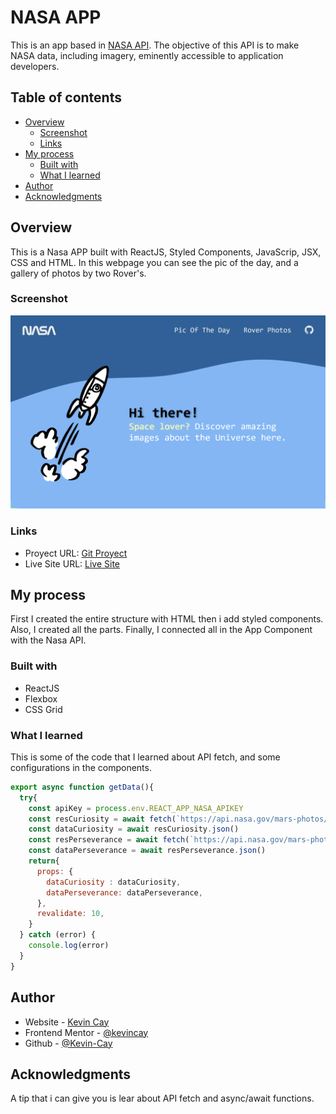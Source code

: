 # NASA APP 

This is an app based in [NASA API](https://api.nasa.gov/). The objective of this API is to make NASA data, including imagery, eminently accessible to application developers. 
## Table of contents

- [Overview](#overview)
  - [Screenshot](#screenshot)
  - [Links](#links)
- [My process](#my-process)
  - [Built with](#built-with)
  - [What I learned](#what-i-learned)
- [Author](#author)
- [Acknowledgments](#acknowledgments)


## Overview

This is a Nasa APP built with ReactJS, Styled Components, JavaScrip, JSX, CSS and HTML. In this webpage you can see the pic of the day, and a gallery of photos by two Rover's. 

### Screenshot

![](./screenshot.png)


### Links

- Proyect URL: [Git Proyect](https://github.com/Kevin-Cay/nasa-app-react.git)
- Live Site URL: [Live Site](https://mystifying-wescoff-d706ea.netlify.app/)

## My process
First I created the entire structure with HTML then i add styled components. Also, I created all the parts. Finally, I connected all in the App Component with the Nasa API.

### Built with

- ReactJS
- Flexbox
- CSS Grid
### What I learned

This is some of the code that I learned about API fetch, and some configurations in the components. 


```js
export async function getData(){
  try{
    const apiKey = process.env.REACT_APP_NASA_APIKEY    
    const resCuriosity = await fetch(`https://api.nasa.gov/mars-photos/api/v1/rovers/curiosity/latest_photos?&page=1&api_key=${apiKey}`)
    const dataCuriosity = await resCuriosity.json() 
    const resPerseverance = await fetch(`https://api.nasa.gov/mars-photos/api/v1/rovers/perseverance/latest_photos?&page=1&api_key=${apiKey}`)
    const dataPerseverance = await resPerseverance.json()
    return{
      props: {
        dataCuriosity : dataCuriosity,
        dataPerseverance: dataPerseverance,
      },
      revalidate: 10,
    }
  } catch (error) {
    console.log(error)
  }
}
```



## Author

- Website - [Kevin Cay](https://portfolio-kevin-cay.vercel.app/)
- Frontend Mentor - [@kevincay](https://www.frontendmentor.io/profile/Kevin-Cay)
- Github - [@Kevin-Cay](https://github.com/Kevin-Cay/)


## Acknowledgments

A tip that i can give you is lear about API fetch and async/await functions.